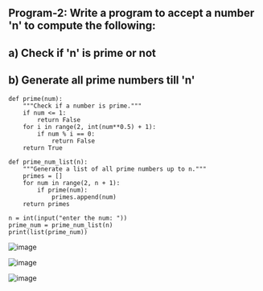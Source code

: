 ## Program-2: Write a program to accept a number 'n' to compute the following:
## a) Check if 'n' is prime or not
## b) Generate all prime numbers till 'n'

```
def prime(num):
    """Check if a number is prime."""
    if num <= 1:
        return False
    for i in range(2, int(num**0.5) + 1):
        if num % i == 0:
            return False
    return True

def prime_num_list(n):
    """Generate a list of all prime numbers up to n."""
    primes = []
    for num in range(2, n + 1):
        if prime(num):
            primes.append(num)
    return primes

n = int(input("enter the num: "))
prime_num = prime_num_list(n)
print(list(prime_num))
```

![image](https://github.com/user-attachments/assets/cedbad50-57c7-443c-b453-6a56b6e0c83e)

![image](https://github.com/user-attachments/assets/ddcc6489-b790-4611-9964-d6e2bd68154a)

![image](https://github.com/user-attachments/assets/b7c9c52b-a287-44c3-8555-9dd97bf7fb56)
